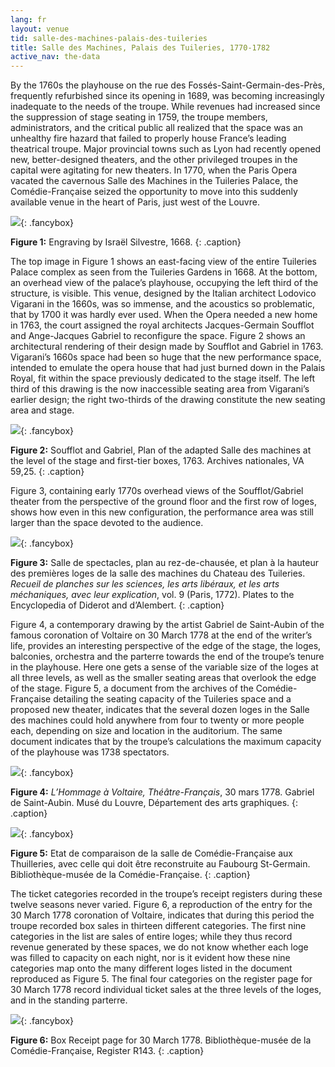 ```yaml
---
lang: fr
layout: venue
tid: salle-des-machines-palais-des-tuileries
title: Salle des Machines, Palais des Tuileries, 1770-1782
active_nav: the-data
---
```

By the 1760s the playhouse on the rue des Foss&eacute;s-Saint-Germain-des-Pr&egrave;s, frequently refurbished since its opening in 1689, was becoming increasingly inadequate to the needs of the troupe. While revenues had increased since the suppression of stage seating in 1759, the troupe members, administrators, and the critical public all realized that the space was an unhealthy fire hazard that failed to properly house France&rsquo;s leading theatrical troupe. Major provincial towns such as Lyon had recently opened new, better-designed theaters, and the other privileged troupes in the capital were agitating for new theaters. In 1770, when the Paris Opera vacated the cavernous Salle des Machines in the Tuileries Palace, the Com&eacute;die-Fran&ccedil;aise seized the opportunity to move into this suddenly available venue in the heart of Paris, just west of the Louvre.

[![](/img/palais-des-tuileries-1.jpg)](/img/palais-des-tuileries-1.jpg){: .fancybox}

**Figure 1:** Engraving by Isra&euml;l Silvestre, 1668.
{: .caption}

The top image in Figure 1 shows an east-facing view of the entire Tuileries Palace complex as seen from the Tuileries Gardens in 1668. At the bottom, an overhead view of the palace&rsquo;s playhouse, occupying the left third of the structure, is visible. This venue, designed by the Italian architect Lodovico Vigarani in the 1660s, was so immense, and the acoustics so problematic, that by 1700 it was hardly ever used. When the Opera needed a new home in 1763, the court assigned the royal architects Jacques-Germain Soufflot and Ange-Jacques Gabriel to reconfigure the space. Figure 2 shows an architectural rendering of their design made by Soufflot and Gabriel in 1763. Vigarani&rsquo;s 1660s space had been so huge that the new performance space, intended to emulate the opera house that had just burned down in the Palais Royal, fit within the space previously dedicated to the stage itself. The left third of this drawing is the now inaccessible seating area from Vigarani&rsquo;s earlier design; the right two-thirds of the drawing constitute the new seating area and stage.

[![](/img/palais-des-tuileries-2.jpg)](/img/palais-des-tuileries-2.jpg){: .fancybox}

**Figure 2:** Soufflot and Gabriel, Plan of the adapted Salle des machines at the level of the stage and first-tier boxes, 1763. Archives nationales, VA 59,25.
{: .caption}

Figure 3, containing early 1770s overhead views of the Soufflot/Gabriel theater from the perspective of the ground floor and the first row of loges, shows how even in this new configuration, the performance area was still larger than the space devoted to the audience.

[![](/img/palais-des-tuileries-3.jpg)](/img/palais-des-tuileries-3.jpg){: .fancybox}

**Figure 3:** Salle de spectacles, plan au rez-de-chaus&eacute;e, et plan à la hauteur des premi&egrave;res loges de la salle des machines du Chateau des Tuileries. *Recueil de planches sur les sciences, les arts lib&eacute;raux, et les arts m&eacute;chaniques, avec leur explication*, vol. 9 (Paris, 1772). Plates to the Encyclopedia of Diderot and d&rsquo;Alembert.
{: .caption}

Figure 4, a contemporary drawing by the artist Gabriel de Saint-Aubin of the famous coronation of Voltaire on 30 March 1778 at the end of the writer&rsquo;s life, provides an interesting perspective of the edge of the stage, the loges, balconies, orchestra and the parterre towards the end of the troupe&rsquo;s tenure in the playhouse. Here one gets a sense of the variable size of the loges at all three levels, as well as the smaller seating areas that overlook the edge of the stage. Figure 5, a document from the archives of the Com&eacute;die-Fran&ccedil;aise detailing the seating capacity of the Tuileries space and a proposed new theater, indicates that the several dozen loges in the Salle des machines could hold anywhere from four to twenty or more people each, depending on size and location in the auditorium. The same document indicates that by the troupe&rsquo;s calculations the maximum capacity of the playhouse was 1738 spectators.

[![](/img/palais-des-tuileries-4.jpg)](/img/palais-des-tuileries-4.jpg){: .fancybox}

**Figure 4:** *L&rsquo;Hommage à Voltaire, Th&eacute;âtre-Fran&ccedil;ais*, 30 mars 1778. Gabriel de Saint-Aubin. Mus&eacute; du Louvre, D&eacute;partement des arts graphiques.
{: .caption}

[![](/img/palais-des-tuileries-5.jpg)](/img/palais-des-tuileries-5.jpg){: .fancybox}

**Figure 5:** Etat de comparaison de la salle de Com&eacute;die-Fran&ccedil;aise aux Thuilleries, avec celle qui doit &ecirc;tre reconstruite au Faubourg St-Germain. Biblioth&egrave;que-mus&eacute;e de la Com&eacute;die-Fran&ccedil;aise.
{: .caption}

The ticket categories recorded in the troupe&rsquo;s receipt registers during these twelve seasons never varied. Figure 6, a reproduction of the entry for the 30 March 1778 coronation of Voltaire, indicates that during this period the troupe recorded box sales in thirteen different categories. The first nine categories in the list are sales of entire loges; while they thus record revenue generated by these spaces, we do not know whether each loge was filled to capacity on each night, nor is it evident how these nine categories map onto the many different loges listed in the document reproduced as Figure 5. The final four categories on the register page for 30 March 1778 record individual ticket sales at the three levels of the loges, and in the standing parterre.

[![](/img/palais-des-tuileries-6.jpg)](/img/palais-des-tuileries-6.jpg){: .fancybox}

**Figure 6:** Box Receipt page for 30 March 1778. Biblioth&egrave;que-mus&eacute;e de la Com&eacute;die-Fran&ccedil;aise, Register R143.
{: .caption}